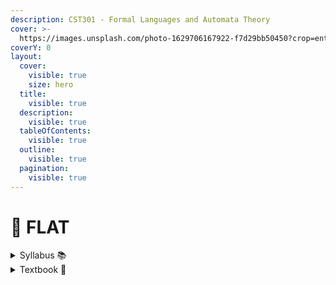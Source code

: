```yaml
---
description: CST301 - Formal Languages and Automata Theory
cover: >-
  https://images.unsplash.com/photo-1629706167922-f7d29bb50450?crop=entropy&cs=srgb&fm=jpg&ixid=M3wxOTcwMjR8MHwxfHNlYXJjaHw5fHxvbGQlMjBjb21wdXRlcnxlbnwwfHx8fDE3MTkwNTIwMTh8MA&ixlib=rb-4.0.3&q=85
coverY: 0
layout:
  cover:
    visible: true
    size: hero
  title:
    visible: true
  description:
    visible: true
  tableOfContents:
    visible: true
  outline:
    visible: true
  pagination:
    visible: true
---
```


# 💾 FLAT

<details>

<summary>Syllabus 📚</summary>

[CST301](https://drive.google.com/file/d/1gSDQTP-JNMB67YcS6hU6j93P364kJqv3/view?usp=drive\_link)👈

</details>

<details>

<summary>Textbook 📖</summary>

[FLAT Textbook](https://drive.google.com/drive/folders/15y6ddW_jNOCh7Z_-CNISH35wWIVxJQuU?usp=drive_link)👈

</details>
